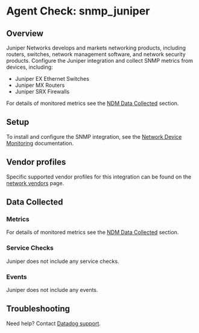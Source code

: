 # Agent Check: snmp_juniper

## Overview

Juniper Networks develops and markets networking products, including routers, switches, network management software, and network security products. Configure the Juniper integration and collect SNMP metrics from devices, including:

- Juniper EX Ethernet Switches
- Juniper MX Routers
- Juniper SRX Firewalls

For details of monitored metrics see the [NDM Data Collected][1] section.

## Setup

To install and configure the SNMP integration, see the [Network Device Monitoring][2] documentation.

## Vendor profiles

Specific supported vendor profiles for this integration can be found on the [network vendors][6] page.

## Data Collected

### Metrics

For details of monitored metrics see the [NDM Data Collected][1] section.

### Service Checks

Juniper does not include any service checks.

### Events

Juniper does not include any events.

## Troubleshooting

Need help? Contact [Datadog support][5].

[1]: https://docs.datadoghq.com/network_monitoring/devices/data/
[2]: https://docs.datadoghq.com/network_monitoring/devices/setup/
[3]: https://www.datadoghq.com/blog/monitor-snmp-with-datadog/
[4]: https://www.datadoghq.com/blog/monitor-juniper-network-devices-with-datadog/
[5]: https://docs.datadoghq.com/help/
[6]: https://docs.datadoghq.com/network_monitoring/devices/#vendor-profiles
